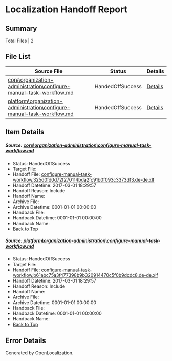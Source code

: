 # <a name='report-top'></a> Localization Handoff Report

## Summary
 Total Files | 2

## File List
 Source File | Status | Details 
 ----------- | ------ | ------- 
 [core\organization-administration\configure-manual-task-workflow.md](https://github.com/OpenLocalizationTestOrg/AX-Docs-Sandbox/blob/221d0a909f0d1a57bbc61c80b823b5e1be0d85a4/core/organization-administration/configure-manual-task-workflow.md) | HandedOffSuccess | [Details](#5f6e4c46b199a9ff78bbc7fddf225b1940836f94109)
 [platform\organization-administration\configure-manual-task-workflow.md](https://github.com/OpenLocalizationTestOrg/AX-Docs-Sandbox/blob/edc285a85e478df495bc355c7916f71437703bb4/platform/organization-administration/configure-manual-task-workflow.md) | HandedOffSuccess | [Details](#00ee9ea3dcfbe3d7be326ec02f7445760981f9bc5119)

## Item Details
##### <a name='5f6e4c46b199a9ff78bbc7fddf225b1940836f94109'></a> Source: [core\organization-administration\configure-manual-task-workflow.md](https://github.com/OpenLocalizationTestOrg/AX-Docs-Sandbox/blob/221d0a909f0d1a57bbc61c80b823b5e1be0d85a4/core/organization-administration/configure-manual-task-workflow.md)
* Status: HandedOffSuccess
* Target File: 
* Handoff File: [configure-manual-task-workflow.325d0fd0d72f270114bda2fc91b0f093c3373df3.de-de.xlf](https://github.com/OpenLocalizationTestOrg/AX-Docs-Sandbox.handoff/blob/8786aff0b049ee7ca6b18cba604eac36c7235d64/ol-handoff/OpenLocalizationTestOrg/AX-Docs-Sandbox.de-de/master/basic/configure-manual-task-workflow.325d0fd0d72f270114bda2fc91b0f093c3373df3.de-de.xlf)
* Handoff Datetime: 2017-03-01 18:29:57
* Handoff Reason: Include
* Handoff Name: 
* Archive File: 
* Archive Datetime: 0001-01-01 00:00:00
* Handback File: 
* Handback Datetime: 0001-01-01 00:00:00
* Handback Name: 
* [Back to Top](#report-top)

##### <a name='00ee9ea3dcfbe3d7be326ec02f7445760981f9bc5119'></a> Source: [platform\organization-administration\configure-manual-task-workflow.md](https://github.com/OpenLocalizationTestOrg/AX-Docs-Sandbox/blob/edc285a85e478df495bc355c7916f71437703bb4/platform/organization-administration/configure-manual-task-workflow.md)
* Status: HandedOffSuccess
* Target File: 
* Handoff File: [configure-manual-task-workflow.b61abc75a3f477398b9b320914470c5f0b9dcdc8.de-de.xlf](https://github.com/OpenLocalizationTestOrg/AX-Docs-Sandbox.handoff/blob/8786aff0b049ee7ca6b18cba604eac36c7235d64/ol-handoff/OpenLocalizationTestOrg/AX-Docs-Sandbox.de-de/master/basic/configure-manual-task-workflow.b61abc75a3f477398b9b320914470c5f0b9dcdc8.de-de.xlf)
* Handoff Datetime: 2017-03-01 18:29:57
* Handoff Reason: Include
* Handoff Name: 
* Archive File: 
* Archive Datetime: 0001-01-01 00:00:00
* Handback File: 
* Handback Datetime: 0001-01-01 00:00:00
* Handback Name: 
* [Back to Top](#report-top)


## Error Details

Generated by OpenLocalization.
